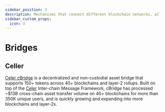 ```yaml
---
sidebar_position: 3
description: Mechanisms that connect different blockchain networks, allowing secure and decentralized transfer of assets and data across platforms.
sidebar_custom_props:
  icon: ⛓️
---
```


# Bridges

## Celler

[Celer cBridge](https://cbridge.celer.network/) is a decentralized and non-custodial asset bridge that supports 150+ tokens across 40+ blockchains and layer-2 rollups. Built on top of the [Celer](https://celer.network/) Inter-chain Message Framework, cBridge has processed ~$13B cross-chain asset transfer volume on 40+ blockchains for more than 350K unique users, and is quickly growing and expanding into more blockchains and layer-2s.